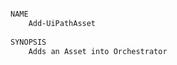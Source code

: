 ﻿```PowerShell

NAME
    Add-UiPathAsset
    
SYNOPSIS
    Adds an Asset into Orchestrator
    
    



```
